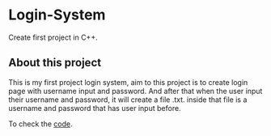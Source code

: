 # Login-System
Create first project in C++.

## About this project
This is my first project login system, aim to this project is to create login page with username input and password. And after that when the user input their username and password, it will create a file .txt. inside that file is a username and password that has user input before.

To check the [code](main.cpp).
